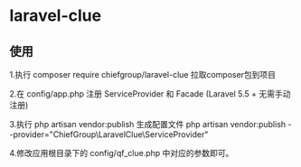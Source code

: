 # laravel-clue

## 使用
1.执行 composer require chiefgroup/laravel-clue 拉取composer包到项目

2.在 config/app.php 注册 ServiceProvider 和 Facade (Laravel 5.5 + 无需手动注册)

3.执行 php artisan vendor:publish 生成配置文件
php artisan vendor:publish --provider="ChiefGroup\LaravelClue\ServiceProvider"

4.修改应用根目录下的 config/qf_clue.php 中对应的参数即可。